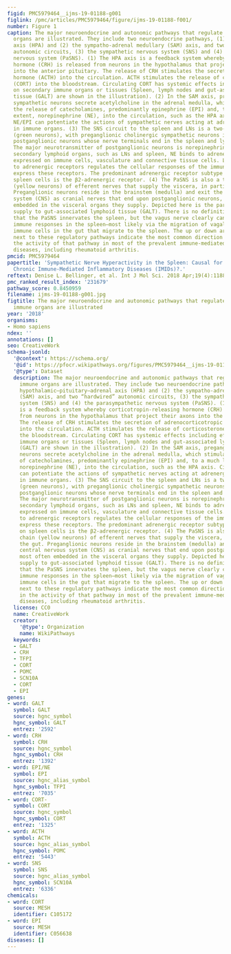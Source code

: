 ```yaml
---
figid: PMC5979464__ijms-19-01188-g001
figlink: /pmc/articles/PMC5979464/figure/ijms-19-01188-f001/
number: Figure 1
caption: The major neuroendocrine and autonomic pathways that regulate secondary immune
  organs are illustrated. They include two neuroendocrine pathways, (1) the hypothalamic–pituitary–adrenal
  axis (HPA) and (2) the sympatho-adrenal medullary (SAM) axis, and two “hardwired”
  autonomic circuits, (3) the sympathetic nervous system (SNS) and (4) the parasympathetic
  nervous system (PaSNS). (1) The HPA axis is a feedback system whereby corticotropin-releasing
  hormone (CRH) is released from neurons in the hypothalamus that project their axons
  into the anterior pituitary. The release of CRH stimulates the secretion of adrenocorticotropic
  hormone (ACTH) into the circulation. ACTH stimulates the release of corticosterone
  (CORT) into the bloodstream. Circulating CORT has systemic effects including effects
  on secondary immune organs or tissues (Spleen, lymph nodes and gut-associated lymphoid
  tissue (GALT) are shown in the illustration). (2) In the SAM axis, preganglionic
  sympathetic neurons secrete acetylcholine in the adrenal medulla, which stimulates
  the release of catecholamines, predominantly epinephrine (EPI) and, to a much lesser
  extent, norepinephrine (NE), into the circulation, such as the HPA axis. Circulating
  NE/EPI can potentiate the actions of sympathetic nerves acting at adrenergic receptors
  in immune organs. (3) The SNS circuit to the spleen and LNs is a two-neuron chain
  (green neurons), with preganglionic cholinergic sympathetic neurons innervating
  postganglionic neurons whose nerve terminals end in the spleen and lymph nodes.
  The major neurotransmitter of postganglionic neurons is norepinephrine (NE). In
  secondary lymphoid organs, such as LNs and spleen, NE binds to adrenergic receptors
  expressed on immune cells, vasculature and connective tissue cells. Ligand binding
  to adrenergic receptors regulates the cellular responses of the immune cells that
  express these receptors. The predominant adrenergic receptor subtype expressed on
  spleen cells is the β2-adrenergic receptor. (4) The PaSNS is also a two-neuron chain
  (yellow neurons) of efferent nerves that supply the viscera, in particular the gut.
  Preganglionic neurons reside in the brainstem (medulla) and exit the central nervous
  system (CNS) as cranial nerves that end upon postganglionic neurons, most often
  embedded in the visceral organs they supply. Depicted here is the parasympathetic
  supply to gut-associated lymphoid tissue (GALT). There is no definitive evidence
  that the PaSNS innervates the spleen, but the vagus nerve clearly can influence
  immune responses in the spleen—most likely via the migration of vagally influenced
  immune cells in the gut that migrate to the spleen. The up or down arrows shown
  next to these regulatory pathways indicate the most common direction of change in
  the activity of that pathway in most of the prevalent immune-mediated inflammatory
  diseases, including rheumatoid arthritis.
pmcid: PMC5979464
papertitle: 'Sympathetic Nerve Hyperactivity in the Spleen: Causal for Nonpathogenic-Driven
  Chronic Immune-Mediated Inflammatory Diseases (IMIDs)?.'
reftext: Denise L. Bellinger, et al. Int J Mol Sci. 2018 Apr;19(4):1188.
pmc_ranked_result_index: '231679'
pathway_score: 0.8450959
filename: ijms-19-01188-g001.jpg
figtitle: The major neuroendocrine and autonomic pathways that regulate secondary
  immune organs are illustrated
year: '2018'
organisms:
- Homo sapiens
ndex: ''
annotations: []
seo: CreativeWork
schema-jsonld:
  '@context': https://schema.org/
  '@id': https://pfocr.wikipathways.org/figures/PMC5979464__ijms-19-01188-g001.html
  '@type': Dataset
  description: The major neuroendocrine and autonomic pathways that regulate secondary
    immune organs are illustrated. They include two neuroendocrine pathways, (1) the
    hypothalamic–pituitary–adrenal axis (HPA) and (2) the sympatho-adrenal medullary
    (SAM) axis, and two “hardwired” autonomic circuits, (3) the sympathetic nervous
    system (SNS) and (4) the parasympathetic nervous system (PaSNS). (1) The HPA axis
    is a feedback system whereby corticotropin-releasing hormone (CRH) is released
    from neurons in the hypothalamus that project their axons into the anterior pituitary.
    The release of CRH stimulates the secretion of adrenocorticotropic hormone (ACTH)
    into the circulation. ACTH stimulates the release of corticosterone (CORT) into
    the bloodstream. Circulating CORT has systemic effects including effects on secondary
    immune organs or tissues (Spleen, lymph nodes and gut-associated lymphoid tissue
    (GALT) are shown in the illustration). (2) In the SAM axis, preganglionic sympathetic
    neurons secrete acetylcholine in the adrenal medulla, which stimulates the release
    of catecholamines, predominantly epinephrine (EPI) and, to a much lesser extent,
    norepinephrine (NE), into the circulation, such as the HPA axis. Circulating NE/EPI
    can potentiate the actions of sympathetic nerves acting at adrenergic receptors
    in immune organs. (3) The SNS circuit to the spleen and LNs is a two-neuron chain
    (green neurons), with preganglionic cholinergic sympathetic neurons innervating
    postganglionic neurons whose nerve terminals end in the spleen and lymph nodes.
    The major neurotransmitter of postganglionic neurons is norepinephrine (NE). In
    secondary lymphoid organs, such as LNs and spleen, NE binds to adrenergic receptors
    expressed on immune cells, vasculature and connective tissue cells. Ligand binding
    to adrenergic receptors regulates the cellular responses of the immune cells that
    express these receptors. The predominant adrenergic receptor subtype expressed
    on spleen cells is the β2-adrenergic receptor. (4) The PaSNS is also a two-neuron
    chain (yellow neurons) of efferent nerves that supply the viscera, in particular
    the gut. Preganglionic neurons reside in the brainstem (medulla) and exit the
    central nervous system (CNS) as cranial nerves that end upon postganglionic neurons,
    most often embedded in the visceral organs they supply. Depicted here is the parasympathetic
    supply to gut-associated lymphoid tissue (GALT). There is no definitive evidence
    that the PaSNS innervates the spleen, but the vagus nerve clearly can influence
    immune responses in the spleen—most likely via the migration of vagally influenced
    immune cells in the gut that migrate to the spleen. The up or down arrows shown
    next to these regulatory pathways indicate the most common direction of change
    in the activity of that pathway in most of the prevalent immune-mediated inflammatory
    diseases, including rheumatoid arthritis.
  license: CC0
  name: CreativeWork
  creator:
    '@type': Organization
    name: WikiPathways
  keywords:
  - GALT
  - CRH
  - TFPI
  - CORT
  - POMC
  - SCN10A
  - CORT
  - EPI
genes:
- word: GALT
  symbol: GALT
  source: hgnc_symbol
  hgnc_symbol: GALT
  entrez: '2592'
- word: CRH
  symbol: CRH
  source: hgnc_symbol
  hgnc_symbol: CRH
  entrez: '1392'
- word: EPI/NE
  symbol: EPI
  source: hgnc_alias_symbol
  hgnc_symbol: TFPI
  entrez: '7035'
- word: CORT-
  symbol: CORT
  source: hgnc_symbol
  hgnc_symbol: CORT
  entrez: '1325'
- word: ACTH
  symbol: ACTH
  source: hgnc_alias_symbol
  hgnc_symbol: POMC
  entrez: '5443'
- word: SNS
  symbol: SNS
  source: hgnc_alias_symbol
  hgnc_symbol: SCN10A
  entrez: '6336'
chemicals:
- word: CORT
  source: MESH
  identifier: C105172
- word: EPI
  source: MESH
  identifier: C056638
diseases: []
---
```


